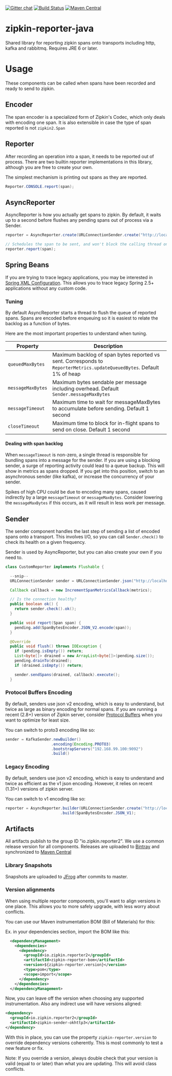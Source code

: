 [![Gitter chat](http://img.shields.io/badge/gitter-join%20chat%20%E2%86%92-brightgreen.svg)](https://gitter.im/openzipkin/zipkin)
[![Build Status](https://travis-ci.org/openzipkin/zipkin-reporter-java.svg?branch=master)](https://travis-ci.org/openzipkin/zipkin-reporter-java)
[![Maven Central](https://img.shields.io/maven-central/v/io.zipkin.reporter2/zipkin-reporter.svg)](https://search.maven.org/search?q=g:io.zipkin.reporter2%20AND%20a:zipkin-reporter)

# zipkin-reporter-java
Shared library for reporting zipkin spans onto transports including http, kafka and rabbitmq.
Requires JRE 6 or later.

# Usage
These components can be called when spans have been recorded and ready to send to zipkin.

## Encoder
The span encoder is a specialized form of Zipkin's Codec, which only deals with encoding one span.
It is also extensible in case the type of span reported is not `zipkin2.Span`

## Reporter
After recording an operation into a span, it needs to be reported out of process. There are two
builtin reporter implementations in this library, although you are free to create your own.

The simplest mechanism is printing out spans as they are reported.

```java
Reporter.CONSOLE.report(span);
```

## AsyncReporter
AsyncReporter is how you actually get spans to zipkin. By default, it waits up to a second
before flushes any pending spans out of process via a Sender.

```java
reporter = AsyncReporter.create(URLConnectionSender.create("http://localhost:9411/api/v2/spans"));

// Schedules the span to be sent, and won't block the calling thread on I/O
reporter.report(span);
```

## Spring Beans
If you are trying to trace legacy applications, you may be interested in
[Spring XML Configuration](spring-beans/). This allows you to trace legacy
Spring 2.5+ applications without any custom code.

### Tuning

By default AsyncReporter starts a thread to flush the queue of reported
spans. Spans are encoded before enqueuing so it is easiest to relate the
backlog as a function of bytes.

Here are the most important properties to understand when tuning.

Property | Description
--- | ---
`queuedMaxBytes` |  Maximum backlog of span bytes reported vs sent. Corresponds to `ReporterMetrics.updateQueuedBytes`. Default 1% of heap
`messageMaxBytes` | Maximum bytes sendable per message including overhead. Default `Sender.messageMaxBytes`
`messageTimeout` |  Maximum time to wait for messageMaxBytes to accumulate before sending. Default 1 second
`closeTimeout` |  Maximum time to block for in-flight spans to send on close. Default 1 second

#### Dealing with span backlog
When `messageTimeout` is non-zero, a single thread is responsible for
bundling spans into a message for the sender. If you are using a blocking
sender, a surge of reporting activity could lead to a queue backup. This
will show in metrics as spans dropped. If you get into this position,
switch to an asynchronous sender (like kafka), or increase the concurrency
of your sender.

Spikes of high CPU could be due to encoding many spans, caused indirectly
by a large `messageTimeout` or `messageMaxBytes`. Consider lowering the
`messageMaxBytes` if this occurs, as it will result in less work per
message.

## Sender
The sender component handles the last step of sending a list of encoded spans onto a transport.
This involves I/O, so you can call `Sender.check()` to check its health on a given frequency. 

Sender is used by AsyncReporter, but you can also create your own if you need to.
```java
class CustomReporter implements Flushable {

  --snip--
  URLConnectionSender sender = URLConnectionSender.json("http://localhost:9411/api/v2/spans");

  Callback callback = new IncrementSpanMetricsCallback(metrics);

  // Is the connection healthy?
  public boolean ok() {
    return sender.check().ok();
  }

  public void report(Span span) {
    pending.add(SpanBytesEncoder.JSON_V2.encode(span));
  }

  @Override
  public void flush() throws IOException {
    if (pending.isEmpty()) return;
    List<byte[]> drained = new ArrayList<byte[]>(pending.size());
    pending.drainTo(drained);
    if (drained.isEmpty()) return;

    sender.sendSpans(drained, callback).execute();
  }
```


### Protocol Buffers Encoding
By default, senders use json v2 encoding, which is easy to understand, but
twice as large as binary encoding for normal spans. If you are running a
recent (2.8+) version of Zipkin server, consider [Protocol Buffers](https://developers.google.com/protocol-buffers/docs/proto3)
when you want to optimize for least size.

You can switch to proto3 encoding like so:

```java
sender = KafkaSender.newBuilder()
                    .encoding(Encoding.PROTO3)
                    .bootstrapServers("192.168.99.100:9092")
                    .build()
```

### Legacy Encoding
By default, senders use json v2 encoding, which is easy to understand and
twice as efficient as the v1 json encoding. However, it relies on recent
(1.31+) versions of zipkin server.

You can switch to v1 encoding like so:

```java
reporter = AsyncReporter.builder(URLConnectionSender.create("http://localhost:9411/api/v1/spans"))
                        .build(SpanBytesEncoder.JSON_V1);
```


## Artifacts
All artifacts publish to the group ID "io.zipkin.reporter2". We use a
common release version for all components.
Releases are uploaded to [Bintray](https://bintray.com/openzipkin/maven/zipkin) and synchronized to [Maven Central](http://search.maven.org/#search%7Cga%7C1%7Cg%3A%22io.zipkin.reporter2%22)
### Library Snapshots
Snapshots are uploaded to [JFrog](http://oss.jfrog.org/artifactory/oss-snapshot-local) after commits to master.
### Version alignments
When using multiple reporter components, you'll want to align versions
in one place. This allows you to more safely upgrade, with less worry
about conflicts.

You can use our Maven instrumentation BOM (Bill of Materials) for this:

Ex. in your dependencies section, import the BOM like this:
```xml
  <dependencyManagement>
    <dependencies>
      <dependency>
        <groupId>io.zipkin.reporter2</groupId>
        <artifactId>zipkin-reporter-bom</artifactId>
        <version>${zipkin-reporter.version}</version>
        <type>pom</type>
        <scope>import</scope>
      </dependency>
    </dependencies>
  </dependencyManagement>
```

Now, you can leave off the version when choosing any supported
instrumentation. Also any indirect use will have versions aligned:
```xml
<dependency>
  <groupId>io.zipkin.reporter2</groupId>
  <artifactId>zipkin-sender-okhttp3</artifactId>
</dependency>
```

With this in place, you can use the property `zipkin-reporter.version` to override dependency
versions coherently. This is most commonly to test a new feature or fix.

Note: If you override a version, always double check that your version
is valid (equal to or later) than what you are updating. This will avoid
class conflicts.
